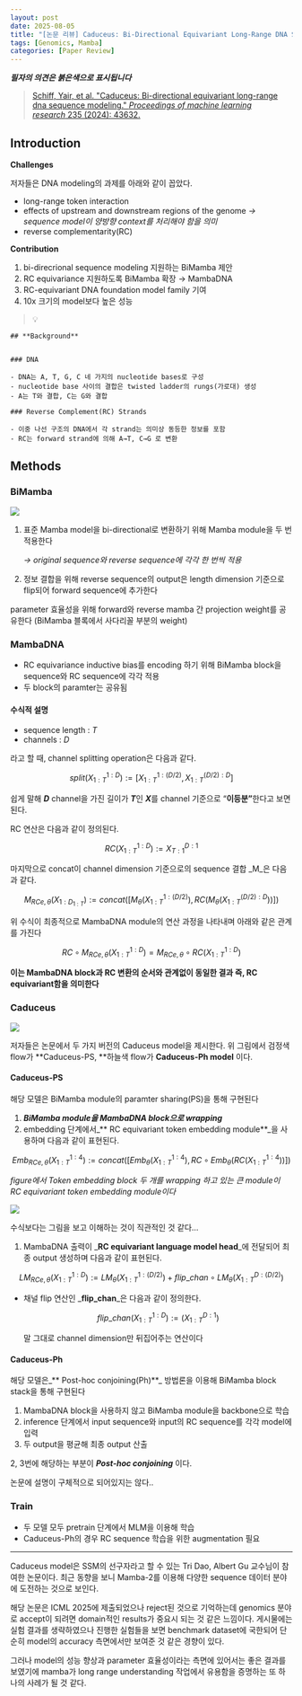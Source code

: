 ```yaml
---
layout: post
date: 2025-08-05
title: "[논문 리뷰] Caduceus: Bi-Directional Equivariant Long-Range DNA Sequence Modeling"
tags: [Genomics, Mamba]
categories: [Paper Review]
---
```


<span class="notion-red">_**필자의 의견은 붉은색으로 표시됩니다**_</span>


> [Schiff, Yair, et al. "Caduceus: Bi-directional equivariant long-range dna sequence modeling." ](https://pmc.ncbi.nlm.nih.gov/articles/PMC12189541/)[_Proceedings of machine learning research_](https://pmc.ncbi.nlm.nih.gov/articles/PMC12189541/)[ 235 (2024): 43632.](https://pmc.ncbi.nlm.nih.gov/articles/PMC12189541/)



## Introduction


**Challenges**


저자들은 DNA modeling의 과제를 아래와 같이 꼽았다.

- long-range token interaction
- effects of upstream and downstream regions of the genome 
_→ sequence model이 양방향 context를 처리해야 함을 의미_
- reverse complementarity(RC)

**Contribution**

1. bi-direcrional sequence modeling 지원하는 BiMamba 제안
1. RC equivariance 지원하도록 BiMamba 확장 → MambaDNA
1. RC-equivariant DNA foundation model family 기여
1. 10x 크기의 model보다 높은 성능

> 💡 


	## **Background**


	### DNA

	- DNA는 A, T, G, C 네 가지의 nucleotide bases로 구성
	- nucleotide base 사이의 결합은 twisted ladder의 rungs(가로대) 생성
	- A는 T와 결합, C는 G와 결합

	### Reverse Complement(RC) Strands

	- 이중 나선 구조의 DNA에서 각 strand는 의미상 동등한 정보를 포함
	- RC는 forward strand에 의해 A→T, C→G 로 변환


## Methods



### BiMamba


![](https://prod-files-secure.s3.us-west-2.amazonaws.com/542b861c-36a8-4051-84e5-8804b6728dba/2c247d59-7815-4980-99f0-8f0d21f445a7/image.png?X-Amz-Algorithm=AWS4-HMAC-SHA256&X-Amz-Content-Sha256=UNSIGNED-PAYLOAD&X-Amz-Credential=ASIAZI2LB466ZA555IZU%2F20250923%2Fus-west-2%2Fs3%2Faws4_request&X-Amz-Date=20250923T132014Z&X-Amz-Expires=3600&X-Amz-Security-Token=IQoJb3JpZ2luX2VjEL3%2F%2F%2F%2F%2F%2F%2F%2F%2F%2FwEaCXVzLXdlc3QtMiJHMEUCIQDdpLJTWBNEkLYpGaGYeLJYOtn97bxqdaO2oj915jIvaAIgbDSMjjjdfqcv5j6MPYUobI1kInBVndCvZEPehrNSkWcq%2FwMIRhAAGgw2Mzc0MjMxODM4MDUiDCYCEPwJAaNZTLCW%2BircA5b7D6N4cX1Wr2ksp2oFlOjFAfc7kbCGOXC945iZJHHTjQ6To8Ei4DW2shMkvmWC1owuZTMPDyHhLv3m5IpZ1xgA5X2PjMZMFJqrFi32Pp2baOjfLgROlQbBYjn0Al%2FtuL6EkCkWkEIpfjKoNcbHMAvldRm2rLaqZd5Udc%2BrGL9iwHYA7CmpxZN71jsptP4Q%2FqCMhLw1td%2FENdiM9EbiZQvBZQUWv2%2FDqoLZGTnzoSpfQm1VIIYRuQbuO6dt4vYjUxa8sZLIaQuoEivAY4ln99hfP7gMUIG22gb4Thi8IcX5CkTZHWNw4iG5y3LuLiRyHz1GV0fyKDF5dq4AovkqqLnj%2BXGJj3vdN78ZF%2BygdCKTgwXWwWxVYvUFJ%2FyuyDl%2FR2CeQXgb1WRXdOtK92i%2BQvtFvugnVq%2BUS9IQggQoo3mvOAAe1hrdOCMAh6LC6tihR4Jfh867z%2FQC0CLCyVv52cY5O%2F%2BywqJgGgiQHRdoOj%2B7LaQ%2B2hfZQM45bClCTzxm6WrwH9dSSHjyByGtQs0Cy4tPQnLqgcuBv%2BLcA%2BN8gmJhup5uUOQ%2F%2FlysFUmqV%2FM%2BxfQIabqKymOMnownEc2ZVyx98BVBaWU43EDBqu0PE8InrE78IRhKuZObXSwIMM2xysYGOqUBi7g5GKx4BR5LEGGFwW7azRYrmvUABKYjrdL1xFfOXECctxblFGKLmwOq%2FQ877kd2WDv4Uv66HyNG3F4kY9pMIh%2FDM6yqo%2Bx%2Fj3ajfXXSOAkS8ZZGddFmh4tcHMTGqgLBP0nA51El6uZEF8gj%2BzSd%2BHzpP%2FrZGqn6F%2Bl2kDMrxEfCr5qElHOHblU9NXnDHnnwPt1lW%2BpPLMEOIVpthuR2F%2Bmpooqa&X-Amz-Signature=0e2ebf633de0b1c1f960591411fc46c5c584b46da8cc1ecc806d23472e713565&X-Amz-SignedHeaders=host&x-amz-checksum-mode=ENABLED&x-id=GetObject)

1. 표준 Mamba model을 bi-directional로 변환하기 위해 Mamba module을 두 번 적용한다

	_→ original sequence와 reverse sequence에 각각 한 번씩 적용_

1. 정보 결합을 위해 reverse sequence의 output은 length dimension 기준으로 flip되어 forward sequence에 추가한다

parameter 효율성을 위해 forward와 reverse mamba 간 projection weight를 공유한다 (BiMamba 블록에서 사다리꼴 부분의 weight)



### MambaDNA

- RC equivariance inductive bias를 encoding 하기 위해 BiMamba block을 sequence와 RC sequence에 각각 적용
- 두 block의 paramter는 공유됨


#### 수식적 설명

- sequence length : _T_
- channels : _D_

라고 할 때,  channel splitting operation은 다음과 같다.


$$
split(X^{1:D}_{1:T}):=[X^{1:(D/2)}_{1:T},X^{(D/2):D}_{1:T}]
$$


<span class="notion-red">쉽게 말해 </span><span class="notion-red">_**D**_</span><span class="notion-red"> channel을 가진 길이가 </span><span class="notion-red">_**T**_</span><span class="notion-red">인 </span><span class="notion-red">_**X**_</span><span class="notion-red">를 channel 기준으로 “</span><span class="notion-red">**이등분”**</span><span class="notion-red">한다고 보면 된다.</span>


RC 연산은 다음과 같이 정의된다.


$$
RC(X^{1:D}_{1:T}):=X^{D:1}_{T:1}
$$


마지막으로 concat이 channel dimension 기준으로의 sequence 결합 _M_은 다음과 같다.


$$
M_{RCe,\theta}(X_{1:D_{1:T}}):=concat([M_{\theta}(X^{1:(D/2)}_{1:T}),RC(M_{\theta}(X^{(D/2):D}_{1:T}))])
$$


위 수식이 최종적으로 MambaDNA module의 연산 과정을 나타내며 아래와 같은 관계를 가진다


$$
RC\circ M_{RCe,\theta}(X^{1:D}_{1:T}) = M_{RCe,\theta} \circ RC(X^{1:D}_{1:T})
$$


**이는 MambaDNA block과 RC 변환의 순서와 관계없이 동일한 결과 즉, RC equivariant함을 의미한다**



### Caduceus


![](https://prod-files-secure.s3.us-west-2.amazonaws.com/542b861c-36a8-4051-84e5-8804b6728dba/f94a60d7-8145-473b-aef9-7c68d3ec604a/image.png?X-Amz-Algorithm=AWS4-HMAC-SHA256&X-Amz-Content-Sha256=UNSIGNED-PAYLOAD&X-Amz-Credential=ASIAZI2LB466ZA555IZU%2F20250923%2Fus-west-2%2Fs3%2Faws4_request&X-Amz-Date=20250923T132014Z&X-Amz-Expires=3600&X-Amz-Security-Token=IQoJb3JpZ2luX2VjEL3%2F%2F%2F%2F%2F%2F%2F%2F%2F%2FwEaCXVzLXdlc3QtMiJHMEUCIQDdpLJTWBNEkLYpGaGYeLJYOtn97bxqdaO2oj915jIvaAIgbDSMjjjdfqcv5j6MPYUobI1kInBVndCvZEPehrNSkWcq%2FwMIRhAAGgw2Mzc0MjMxODM4MDUiDCYCEPwJAaNZTLCW%2BircA5b7D6N4cX1Wr2ksp2oFlOjFAfc7kbCGOXC945iZJHHTjQ6To8Ei4DW2shMkvmWC1owuZTMPDyHhLv3m5IpZ1xgA5X2PjMZMFJqrFi32Pp2baOjfLgROlQbBYjn0Al%2FtuL6EkCkWkEIpfjKoNcbHMAvldRm2rLaqZd5Udc%2BrGL9iwHYA7CmpxZN71jsptP4Q%2FqCMhLw1td%2FENdiM9EbiZQvBZQUWv2%2FDqoLZGTnzoSpfQm1VIIYRuQbuO6dt4vYjUxa8sZLIaQuoEivAY4ln99hfP7gMUIG22gb4Thi8IcX5CkTZHWNw4iG5y3LuLiRyHz1GV0fyKDF5dq4AovkqqLnj%2BXGJj3vdN78ZF%2BygdCKTgwXWwWxVYvUFJ%2FyuyDl%2FR2CeQXgb1WRXdOtK92i%2BQvtFvugnVq%2BUS9IQggQoo3mvOAAe1hrdOCMAh6LC6tihR4Jfh867z%2FQC0CLCyVv52cY5O%2F%2BywqJgGgiQHRdoOj%2B7LaQ%2B2hfZQM45bClCTzxm6WrwH9dSSHjyByGtQs0Cy4tPQnLqgcuBv%2BLcA%2BN8gmJhup5uUOQ%2F%2FlysFUmqV%2FM%2BxfQIabqKymOMnownEc2ZVyx98BVBaWU43EDBqu0PE8InrE78IRhKuZObXSwIMM2xysYGOqUBi7g5GKx4BR5LEGGFwW7azRYrmvUABKYjrdL1xFfOXECctxblFGKLmwOq%2FQ877kd2WDv4Uv66HyNG3F4kY9pMIh%2FDM6yqo%2Bx%2Fj3ajfXXSOAkS8ZZGddFmh4tcHMTGqgLBP0nA51El6uZEF8gj%2BzSd%2BHzpP%2FrZGqn6F%2Bl2kDMrxEfCr5qElHOHblU9NXnDHnnwPt1lW%2BpPLMEOIVpthuR2F%2Bmpooqa&X-Amz-Signature=5237a68aaf6ffecb53b455cbb505a455a00c7b9ecb120a4d402c384eb314042b&X-Amz-SignedHeaders=host&x-amz-checksum-mode=ENABLED&x-id=GetObject)


저자들은 논문에서 두 가지 버전의 Caduceus model을 제시한다. 위 그림에서 검정색 flow가 **Caduceus-PS, **하늘색 flow가 **Caduceus-Ph model** 이다.



#### Caduceus-PS


해당 모델은 BiMamba module의 paramter sharing(PS)을 통해 구현된다

1. _**BiMamba module을 MambaDNA block으로 wrapping**_
1. embedding 단계에서_** RC equivariant token embedding module**_을 사용하며 다음과 같이 표현된다.

$$
Emb_{RCe,\theta}(X^{1:4}_{1:T}):=concat([Emb_{\theta}(X^{1:4}_{1:T}),RC \circ Emb_{\theta}(RC(X^{1:4}_{1:T}))])
$$


_figure에서 Token embedding block 두 개를 wrapping 하고 있는 큰 module이 RC equivariant token embedding module이다_


![](https://prod-files-secure.s3.us-west-2.amazonaws.com/542b861c-36a8-4051-84e5-8804b6728dba/b175e4da-71eb-4e91-8c23-a06dabe673c9/image.png?X-Amz-Algorithm=AWS4-HMAC-SHA256&X-Amz-Content-Sha256=UNSIGNED-PAYLOAD&X-Amz-Credential=ASIAZI2LB466ZA555IZU%2F20250923%2Fus-west-2%2Fs3%2Faws4_request&X-Amz-Date=20250923T132014Z&X-Amz-Expires=3600&X-Amz-Security-Token=IQoJb3JpZ2luX2VjEL3%2F%2F%2F%2F%2F%2F%2F%2F%2F%2FwEaCXVzLXdlc3QtMiJHMEUCIQDdpLJTWBNEkLYpGaGYeLJYOtn97bxqdaO2oj915jIvaAIgbDSMjjjdfqcv5j6MPYUobI1kInBVndCvZEPehrNSkWcq%2FwMIRhAAGgw2Mzc0MjMxODM4MDUiDCYCEPwJAaNZTLCW%2BircA5b7D6N4cX1Wr2ksp2oFlOjFAfc7kbCGOXC945iZJHHTjQ6To8Ei4DW2shMkvmWC1owuZTMPDyHhLv3m5IpZ1xgA5X2PjMZMFJqrFi32Pp2baOjfLgROlQbBYjn0Al%2FtuL6EkCkWkEIpfjKoNcbHMAvldRm2rLaqZd5Udc%2BrGL9iwHYA7CmpxZN71jsptP4Q%2FqCMhLw1td%2FENdiM9EbiZQvBZQUWv2%2FDqoLZGTnzoSpfQm1VIIYRuQbuO6dt4vYjUxa8sZLIaQuoEivAY4ln99hfP7gMUIG22gb4Thi8IcX5CkTZHWNw4iG5y3LuLiRyHz1GV0fyKDF5dq4AovkqqLnj%2BXGJj3vdN78ZF%2BygdCKTgwXWwWxVYvUFJ%2FyuyDl%2FR2CeQXgb1WRXdOtK92i%2BQvtFvugnVq%2BUS9IQggQoo3mvOAAe1hrdOCMAh6LC6tihR4Jfh867z%2FQC0CLCyVv52cY5O%2F%2BywqJgGgiQHRdoOj%2B7LaQ%2B2hfZQM45bClCTzxm6WrwH9dSSHjyByGtQs0Cy4tPQnLqgcuBv%2BLcA%2BN8gmJhup5uUOQ%2F%2FlysFUmqV%2FM%2BxfQIabqKymOMnownEc2ZVyx98BVBaWU43EDBqu0PE8InrE78IRhKuZObXSwIMM2xysYGOqUBi7g5GKx4BR5LEGGFwW7azRYrmvUABKYjrdL1xFfOXECctxblFGKLmwOq%2FQ877kd2WDv4Uv66HyNG3F4kY9pMIh%2FDM6yqo%2Bx%2Fj3ajfXXSOAkS8ZZGddFmh4tcHMTGqgLBP0nA51El6uZEF8gj%2BzSd%2BHzpP%2FrZGqn6F%2Bl2kDMrxEfCr5qElHOHblU9NXnDHnnwPt1lW%2BpPLMEOIVpthuR2F%2Bmpooqa&X-Amz-Signature=d5966b2a04fac43eebb885916c73450be6244bdd4701ac126b8dab6e91565c5e&X-Amz-SignedHeaders=host&x-amz-checksum-mode=ENABLED&x-id=GetObject)


<span class="notion-red">수식보다는 그림을 보고 이해하는 것이 직관적인 것 같다…</span>

1. MambaDNA 출력이 _**RC equivariant language model head**_에 전달되어 최종 output 생성하며 다음과 같이 표현된다.

$$
LM_{RCe,\theta}(X^{1:D}_{1:T}):= LM_{\theta}(X^{1:(D/2)}_{1:T})+flip\_chan\circ LM_{\theta}(X^{D:(D/2)}_{1:T})
$$

- 채널 flip 연산인 _**flip\_chan**_은 다음과 같이 정의한다.

	$$
	flip\_chan(X^{1:D}_{1:T}):=(X^{D:1}_{1:T})
	$$


	말 그대로 channel dimension만 뒤집어주는 연산이다



#### Caduceus-Ph


해당 모델은_** Post-hoc conjoining(Ph)**_ 방법론을 이용해 BiMamba block stack을 통해 구현된다

1. MambaDNA block을 사용하지 않고 BiMamba module을 backbone으로 학습
1. inference 단계에서 input sequence와 input의 RC sequence를 각각 model에 입력
1. 두 output을 평균해 최종 output 산출

2, 3번에 해당하는 부분이 _**Post-hoc conjoining**_ 이다.


<span class="notion-red">논문에 설명이 구체적으로 되어있지는 않다..</span>



### Train

- 두 모델 모두 pretrain 단계에서 MLM을 이용해 학습
- Caduceus-Ph의 경우 RC sequence 학습을 위한 augmentation 필요

---


<span class="notion-red">Caduceus model은 SSM의 선구자라고 할 수 있는 Tri Dao, Albert Gu 교수님이 참여한 논문이다. 최근 동향을 보니 Mamba-2를 이용해 다양한 sequence 데이터 분야에 도전하는 것으로 보인다.</span>


<span class="notion-red">해당 논문은 ICML 2025에 제출되었으나 reject된 것으로 기억하는데 genomics 분야로 accept이 되려면 domain적인 results가 중요시 되는 것 같은 느낌이다. 게시물에는 실험 결과를 생략하였으나 진행한 실험들을 보면 benchmark dataset에 국한되어 단순히 model의 accuracy 측면에서만 보여준 것 같은 경향이 있다.</span>


<span class="notion-red">그러나 model의 성능 향상과 parameter 효율성이라는 측면에 있어서는 좋은 결과를 보였기에 mamba가 long range understanding 작업에서 유용함을 증명하는 또 하나의 사례가 될 것 같다.</span>


